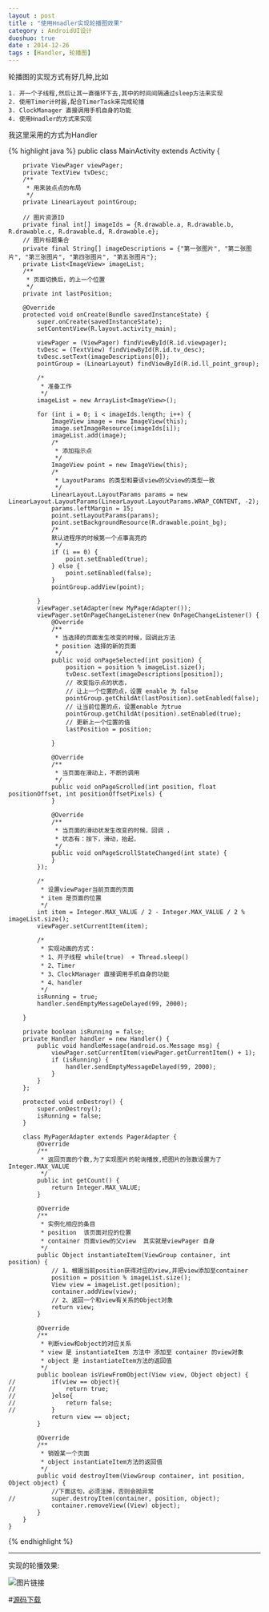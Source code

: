 ```yaml
---
layout : post
title : "使用Hnadler实现轮播图效果"
category : AndroidUI设计
duoshuo: true
date : 2014-12-26
tags : [Handler, 轮播图]
---
```


轮播图的实现方式有好几种,比如

	1. 开一个子线程,然后让其一直循环下去,其中的时间间隔通过sleep方法来实现
	2. 使用Timer计时器,配合TimerTask来完成轮播
	3. ClockManager 直接调用手机自身的功能
	4. 使用Hnadler的方式来实现

<!-- more -->

我这里采用的方式为Handler

{% highlight java %}
public class MainActivity extends Activity {
	
	    private ViewPager viewPager;
	    private TextView tvDesc;
	    /**
	     * 用来装点点的布局
	     */
	    private LinearLayout pointGroup;
	
	    // 图片资源ID
	    private final int[] imageIds = {R.drawable.a, R.drawable.b, R.drawable.c, R.drawable.d, R.drawable.e};
	    // 图片标题集合
	    private final String[] imageDescriptions = {"第一张图片", "第二张图片", "第三张图片", "第四张图片", "第五张图片"};
	    private List<ImageView> imageList;
	    /**
	     * 页面切换后，的上一个位置
	     */
	    private int lastPosition;
	
	    @Override
	    protected void onCreate(Bundle savedInstanceState) {
	        super.onCreate(savedInstanceState);
	        setContentView(R.layout.activity_main);
	
	        viewPager = (ViewPager) findViewById(R.id.viewpager);
	        tvDesc = (TextView) findViewById(R.id.tv_desc);
	        tvDesc.setText(imageDescriptions[0]);
	        pointGroup = (LinearLayout) findViewById(R.id.ll_point_group);
	
			/*
	         * 准备工作
			 */
	        imageList = new ArrayList<ImageView>();
	
	        for (int i = 0; i < imageIds.length; i++) {
	            ImageView image = new ImageView(this);
	            image.setImageResource(imageIds[i]);
	            imageList.add(image);
	            /*
	             * 添加指示点
				 */
	            ImageView point = new ImageView(this);
	            /*
				 * LayoutParams 的类型和要该view的父view的类型一致
				 */
	            LinearLayout.LayoutParams params = new LinearLayout.LayoutParams(LinearLayout.LayoutParams.WRAP_CONTENT, -2);
	            params.leftMargin = 15;
	            point.setLayoutParams(params);
	            point.setBackgroundResource(R.drawable.point_bg);
	            /*
	            默认进程序的时候第一个点事高亮的
	             */
	            if (i == 0) {
	                point.setEnabled(true);
	            } else {
	                point.setEnabled(false);
	            }
	            pointGroup.addView(point);
	
	        }
	        viewPager.setAdapter(new MyPagerAdapter());
	        viewPager.setOnPageChangeListener(new OnPageChangeListener() {
	            @Override
	            /**
	             * 当选择的页面发生改变的时候，回调此方法
	             * position 选择的新的页面
	             */
	            public void onPageSelected(int position) {
	                position = position % imageList.size();
	                tvDesc.setText(imageDescriptions[position]);
	                // 改变指示点的状态，
	                // 让上一个位置的点，设置 enable 为 false
	                pointGroup.getChildAt(lastPosition).setEnabled(false);
	                // 让当前位置的点，设置enable 为true
	                pointGroup.getChildAt(position).setEnabled(true);
	                // 更新上一个位置的值
	                lastPosition = position;
	
	            }
	
	            @Override
	            /**
	             * 当页面在滑动上，不断的调用
	             */
	            public void onPageScrolled(int position, float positionOffset, int positionOffsetPixels) {
	            }
	
	            @Override
	            /**
	             * 当页面的滑动状发生改变的时候，回调 ，
	             * 状态有：按下，滑动，抬起，
	             */
	            public void onPageScrollStateChanged(int state) {
	            }
	        });
			
			/*
			 * 设置viewPager当前页面的页面
			 * item 是页面的位置
			 */
	        int item = Integer.MAX_VALUE / 2 - Integer.MAX_VALUE / 2 % imageList.size();
	        viewPager.setCurrentItem(item);
			
			/*
			 * 实现动画的方式：
			 * 1、开子线程 while(true)  + Thread.sleep()
			 * 2、Timer
			 * 3、ClockManager 直接调用手机自身的功能
			 * 4、handler 
			 */
	        isRunning = true;
	        handler.sendEmptyMessageDelayed(99, 2000);
	
	    }
	
	    private boolean isRunning = false;
	    private Handler handler = new Handler() {
	        public void handleMessage(android.os.Message msg) {
	            viewPager.setCurrentItem(viewPager.getCurrentItem() + 1);
	            if (isRunning) {
	                handler.sendEmptyMessageDelayed(99, 2000);
	            }
	        }
	    };
	
	    protected void onDestroy() {
	        super.onDestroy();
	        isRunning = false;
	    }
	
	    class MyPagerAdapter extends PagerAdapter {
	        @Override
	        /**
	         * 返回页面的个数,为了实现图片的轮询播放,把图片的张数设置为了Integer.MAX_VALUE
	         */
	        public int getCount() {
	            return Integer.MAX_VALUE;
	        }
	
	        @Override
	        /**
	         * 实例化相应的条目
	         * position  该页面对应的位置
	         * container 页面view的父view  其实就是viewPager 自身
	         */
	        public Object instantiateItem(ViewGroup container, int position) {
	            // 1、根据当前position获得对应的view,并把view添加至container
	            position = position % imageList.size();
	            View view = imageList.get(position);
	            container.addView(view);
	            // 2、返回一个和view有关系的Object对象
	            return view;
	        }
	
	        @Override
	        /**
	         * 判断view和object的对应关系
	         * view 是 instantiateItem 方法中 添加至 container 的view对象
	         * object 是 instantiateItem方法的返回值
	         */
	        public boolean isViewFromObject(View view, Object object) {
	//			if(view == object){
	//				return true;
	//			}else{
	//				return false;
	//			}
	            return view == object;
	        }
	
	        @Override
	        /**
	         * 销毁某一个页面
	         * object instantiateItem方法的返回值
	         */
	        public void destroyItem(ViewGroup container, int position, Object object) {
	            //下面这句，必须注掉，否则会抛异常
	//			super.destroyItem(container, position, object);
	            container.removeView((View) object);
	        }
	    }
	}
{% endhighlight %}

---

实现的轮播效果:

![图片链接](/res/img/blog/2014/12/26/cc.gif)

#[源码下载](https://github.com/Mayology555/RunningImage)